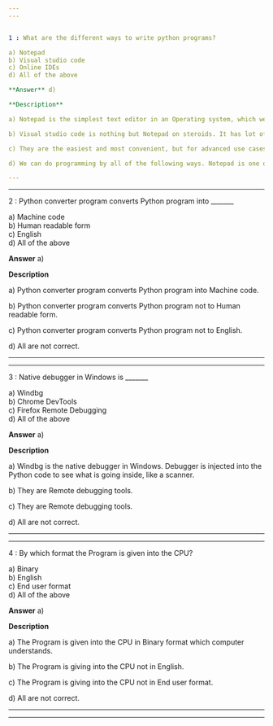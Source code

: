 ```yaml
---
---


1 : What are the different ways to write python programs?  

a) Notepad  
b) Visual studio code  
c) Online IDEs  
d) All of the above  

**Answer** d) 

**Description**  

a) Notepad is the simplest text editor in an Operating system, which we are use to create Text files. It can be used to do our Python part or Programming. 

b) Visual studio code is nothing but Notepad on steroids. It has lot of functionalities like Debugging etc. It can be used to do our Python part or Programming.

c) They are the easiest and most convenient, but for advanced use cases, its not good or not fit. It can be used to do our Python part or Programming.  

d) We can do programming by all of the following ways. Notepad is one of the simplest text editor. Visual studio code is a code editor for building and debugging codes. Online IDE can also be used to compile programs.

---
```

---


2 : Python converter program converts Python program into _______  

a) Machine code  
b) Human readable form  
c) English  
d) All of the above  

**Answer** a) 

**Description**  

a) Python converter program converts Python program into Machine code.

b) Python converter program converts Python program not to Human readable form.

c) Python converter program converts Python program not to English.

d) All are not correct.

---
---


3 : Native debugger in Windows is _______  

a) Windbg  
b) Chrome DevTools  
c) Firefox Remote Debugging  
d) All of the above  

**Answer** a) 

**Description**  

a) Windbg is the native debugger in Windows. Debugger is injected into the Python code to see what is going inside, like a scanner.

b) They are Remote debugging tools.      

c) They are Remote debugging tools. 

d) All are not correct.

---
---


4 : By which format the Program is given into the CPU?  

a) Binary  
b) English  
c) End user format  
d) All of the above  

**Answer** a) 

**Description**  

a) The Program is given into the CPU in Binary format which computer understands.    

b) The Program is giving into the CPU not in English.

c) The Program is giving into the CPU not in End user format. 

d) All are not correct.

---
---



 
